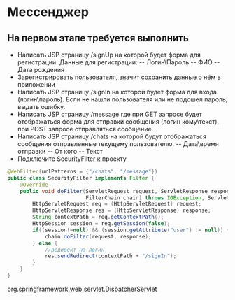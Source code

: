 # Мессенджер
## На первом этапе требуется выполнить
- Написать JSP страницу /signUp на которой будет форма для регистрации. Данные для регистрации:
  -- Логин\Пароль
  -- ФИО
  -- Дата рождения
- Зарегистрировать пользователя, значит сохранить данные о нём в приложении
- Написать JSP страницу /signIn на которой будет форма для входа. (логин\пароль). Если не нашли пользователя или не подошел пароль, выдать ошибку.
- Написать JSP страницу /message где при GET запросе будет отображаться форма для отправки сообщения (логин кому\текст), при POST запросе отправляться сообщение.
- Написать JSP страницу /chats на которой будут отображаться сообщения отправленные текущему пользователю.
  -- Дата\время отправки
  -- От кого
  -- Текст
- Подключите SecurityFilter к проекту

```java
@WebFilter(urlPatterns = {"/chats", "/message"})
public class SecurityFilter implements Filter {
    @Override
    public void doFilter(ServletRequest request, ServletResponse response,
                         FilterChain chain) throws IOException, ServletException {
        HttpServletRequest req = (HttpServletRequest) request;
        HttpServletResponse res = (HttpServletResponse) response;
        String contextPath = req.getContextPath();
        HttpSession session = req.getSession(false);
        if((session!=null) && (session.getAttribute("user") != null)) {
            chain.doFilter(request, response);
        } else {
            //редирект на логин
            res.sendRedirect(contextPath + "/signIn");
        }
    }
}
```

org.springframework.web.servlet.DispatcherServlet